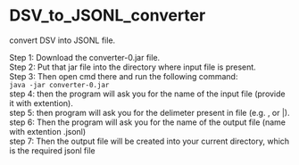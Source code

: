 # DSV_to_JSONL_converter
convert DSV into JSONL file.

Step 1: Download the converter-0.jar file.  
Step 2: Put that jar file into the directory where input file is present.  
Step 3: Then open cmd there and run the following command:  
	```
	    java -jar converter-0.jar
	```  
step 4: then the program will ask you for the name of the input file (provide it with extention).  
step 5: then program will ask you for the delimeter present in file (e.g. , or |).  
step 6: Then the program will ask you for the name of the output file (name with extention .jsonl)  
step 7: Then the output file will be created into your current directory, which is the required jsonl file  
